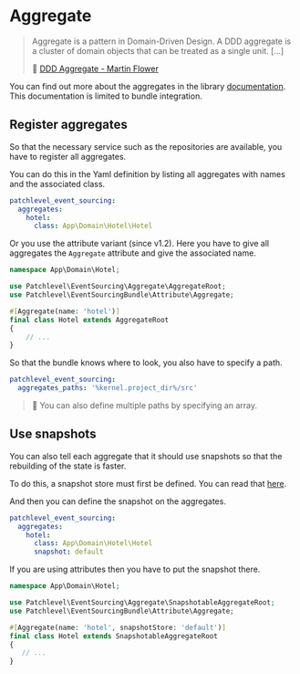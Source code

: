 # Aggregate

> Aggregate is a pattern in Domain-Driven Design. A DDD aggregate is a cluster of domain objects
> that can be treated as a single unit. [...]
>
> :book: [DDD Aggregate - Martin Flower](https://martinfowler.com/bliki/DDD_Aggregate.html)

You can find out more about the aggregates in the library [documentation](https://github.com/patchlevel/event-sourcing#documentation). 
This documentation is limited to bundle integration.

## Register aggregates

So that the necessary service such as the repositories are available, 
you have to register all aggregates.

You can do this in the Yaml definition by listing all aggregates with names and the associated class.

```yaml
patchlevel_event_sourcing:
  aggregates:
    hotel:
      class: App\Domain\Hotel\Hotel
```

Or you use the attribute variant (since v1.2). 
Here you have to give all aggregates the `Aggregate` attribute and give the associated name.

```php
namespace App\Domain\Hotel;

use Patchlevel\EventSourcing\Aggregate\AggregateRoot;
use Patchlevel\EventSourcingBundle\Attribute\Aggregate;

#[Aggregate(name: 'hotel')]
final class Hotel extends AggregateRoot
{
    // ...
}
```

So that the bundle knows where to look, you also have to specify a path.

```yaml
patchlevel_event_sourcing:
  aggregates_paths: '%kernel.project_dir%/src'
```

> :book: You can also define multiple paths by specifying an array.

## Use snapshots

You can also tell each aggregate that it should use snapshots 
so that the rebuilding of the state is faster.

To do this, a snapshot store must first be defined. 
You can read that [here](snapshots.md).

And then you can define the snapshot on the aggregates.

```yaml
patchlevel_event_sourcing:
  aggregates:
    hotel:
      class: App\Domain\Hotel\Hotel
      snapshot: default
```

If you are using attributes then you have to put the snapshot there.

```php
namespace App\Domain\Hotel;

use Patchlevel\EventSourcing\Aggregate\SnapshotableAggregateRoot;
use Patchlevel\EventSourcingBundle\Attribute\Aggregate;

#[Aggregate(name: 'hotel', snapshotStore: 'default')]
final class Hotel extends SnapshotableAggregateRoot
{
   // ...
}
```